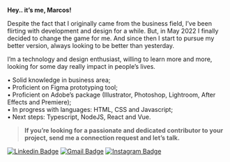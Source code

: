 <strong>Hey.. it’s me, Marcos!</strong>

Despite the fact that I originally came from the business field, I’ve been flirting with development and design for a while. But, in May 2022 I finally decided to change the game for me. And since then I start to pursue my better version, always looking to be better than yesterday.

I’m a technology and design enthusiast, willing to learn more and more, looking for some day really impact in people’s lives.

• Solid knowledge in business area;<br>
• Proficient on Figma prototyping tool;<br>
• Proficient on Adobe’s package (Illustrator, Photoshop, Lightroom, After Effects and Premiere);<br>
• In progress with languages: HTML, CSS and Javascript;<br>
• Next steps: Typescript, NodeJS, React and Vue.<br>

> <strong>If you’re looking for a passionate and dedicated contributor to your project, send me a connection request and let’s talk.</strong><br>



[![Linkedin Badge](https://img.shields.io/badge/-Marcos%20Martins-F7ED34?style=flat-square&logo=Linkedin&logoColor=C4180D&link=https://www.linkedin.com/in/smartinsmarcos)](https://www.linkedin.com/in/smartinsmarcos/)
[![Gmail Badge](https://img.shields.io/badge/-marcos.kakto@gmail.com-F7ED34?style=flat-square&logo=Gmail&logoColor=C4180D&link=mailto:marcos.kakto@gmail.com)](mailto:marcos.kakto@gmail.com)
[![Instagram Badge](https://img.shields.io/badge/-@marcos.smartins-F7ED34?style=flat-square&labelColor=F7ED34&logo=instagram&logoColor=C4180D&link=https://www.instagram.com/marcos.smartins)](https://www.instagram.com/marcos.smartins)
